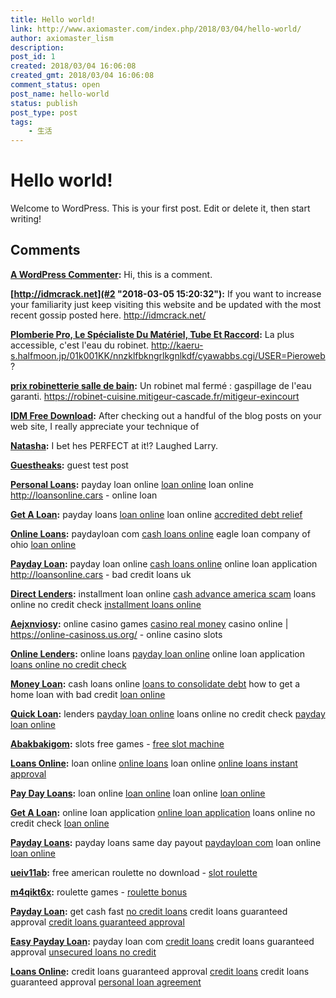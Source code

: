 ```yaml
---
title: Hello world!
link: http://www.axiomaster.com/index.php/2018/03/04/hello-world/
author: axiomaster_lism
description: 
post_id: 1
created: 2018/03/04 16:06:08
created_gmt: 2018/03/04 16:06:08
comment_status: open
post_name: hello-world
status: publish
post_type: post
tags:
    - 生活
---
```


# Hello world!

Welcome to WordPress. This is your first post. Edit or delete it, then start writing!

## Comments

**[A WordPress Commenter](#1 "2018-03-04 16:06:08"):** Hi, this is a comment.

**[http://idmcrack.net](#2 "2018-03-05 15:20:32"):** If you want to increase your familiarity just keep visiting this website and be updated with the most recent gossip posted here. http://idmcrack.net/

**[Plomberie Pro, Le Spécialiste Du Matériel, Tube Et Raccord](#3 "2018-03-10 11:30:50"):** La plus accessible, c'est l'eau du robinet. http://kaeru-s.halfmoon.jp/01k001KK/nnzklfbkngrlkgnlkdf/cyawabbs.cgi/USER=Pieroweb?

**[prix robinetterie salle de bain](#4 "2018-03-11 04:47:30"):** Un robinet mal fermé : gaspillage de l'eau garanti. https://robinet-cuisine.mitigeur-cascade.fr/mitigeur-exincourt

**[IDM Free Download](#5 "2018-03-12 02:51:57"):** After checking out a handful of the blog posts on your web site, I really appreciate your technique of

**[Natasha](#6 "2018-03-14 05:29:01"):** I Ьet hеs PERFECT at it!? Laughed Larry.

**[Guestheaks](#12 "2018-06-10 12:00:06"):** guest test post

**[Personal Loans](#13 "2018-06-18 10:15:25"):** payday loan online [loan online](http://loansonline.cars) loan online http://loansonline.cars - online loan

**[Get A Loan](#14 "2018-06-20 01:42:29"):** payday loans [loan online](http://loansonline.cars) loan online [accredited debt relief](http://loansonline.cars)

**[Online Loans](#15 "2018-06-22 07:21:25"):** paydayloan com [cash loans online](http://loansonline.cars) eagle loan company of ohio [loan online](http://loansonline.cars)

**[Payday Loan](#16 "2018-06-22 16:26:00"):** payday loan online [cash loans online](http://loansonline.cars) online loan application http://loansonline.cars - bad credit loans uk

**[Direct Lenders](#18 "2018-06-29 00:48:57"):** installment loan online [cash advance america scam](http://buyused.cars) loans online no credit check [installment loans online](http://buyused.cars)

**[Aejxnviosy](#19 "2018-06-29 13:39:32"):** online casino games [casino real money](https://online-casinoss.us.org/) casino online | https://online-casinoss.us.org/ - online casino slots

**[Online Lenders](#20 "2018-06-30 07:46:48"):** online loans [payday loan online](http://buyused.cars) online loan application [loans online no credit check](http://buyused.cars)

**[Money Loan](#21 "2018-07-01 15:16:08"):** cash loans online [loans to consolidate debt](http://buyused.cars) how to get a home loan with bad credit [loan online](http://buyused.cars)

**[Quick Loan](#22 "2018-07-02 20:56:33"):** lenders [payday loan online](http://buyused.cars) loans online no credit check [payday loan online](http://buyused.cars)

**[Abakbakigom](#23 "2018-07-03 06:23:35"):** slots free games - [free slot machine](https://slots777usa.com/)

**[Loans Online](#24 "2018-07-04 07:08:48"):** loan online [online loans](http://buyused.cars) loan online [online loans instant approval](http://buyused.cars)

**[Pay Day Loans](#25 "2018-07-05 14:02:23"):** loan online [loan online](http://buyused.cars) loan online [loan online](http://buyused.cars)

**[Get A Loan](#26 "2018-07-06 21:28:50"):** online loan application [online loan application](http://buyused.cars) loans online no credit check [loan online](http://buyused.cars)

**[Payday Loans](#27 "2018-07-08 05:21:24"):** payday loans same day payout [paydayloan com](http://buyused.cars) loan online [loan online](http://buyused.cars)

**[ueiv11ab](#28 "2018-07-10 19:19:55"):** free american roulette no download - [slot roulette](https://roulettecas.com/)

**[m4qikt6x](#29 "2018-07-13 00:57:24"):** roulette games - [roulette bonus](https://roulettecas.com/)

**[Payday Loan](#145 "2018-10-12 06:29:41"):** get cash fast [no credit loans](https://creditloansguaranteedapproval.com) credit loans guaranteed approval [credit loans guaranteed approval](https://creditloansguaranteedapproval.com)

**[Easy Payday Loan](#178 "2018-10-16 15:36:11"):** payday loan com [credit loans](https://creditloansguaranteedapproval.com/) credit loans guaranteed approval [unsecured loans no credit](https://creditloansguaranteedapproval.com/)

**[Loans Online](#194 "2018-10-19 12:00:30"):** credit loans guaranteed approval [credit loans](https://creditloansguaranteedapproval.com/) credit loans guaranteed approval [personal loan agreement](https://creditloansguaranteedapproval.com/)

